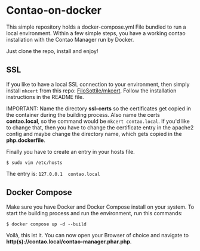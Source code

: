 # Contao-on-docker

This simple repository holds a docker-compose.yml File bundled to run a local environment. Within a few simple steps, you have a working contao installation with the Contao Manager run by Docker.

Just clone the repo, install and enjoy!

## SSL
If you like to have a local SSL connection to your environment, then simply install `mkcert` from this repo: [FiloSottile/mkcert](https://github.com/FiloSottile/mkcert). Follow the installation instructions in the README file.

IMPORTANT: Name the directory **ssl-certs** so the certificates get copied in the container during the building process. Also name the certs **contao.local**, so the command would be `mkcert contao.local`.
If you'd like to change that, then you have to change the certificate entry in the apache2 config and maybe change the directory name, which gets copied in the **php.dockerfile**.

Finally you have to create an entry in your hosts file.
```
$ sudo vim /etc/hosts
```
The entry is: `127.0.0.1  contao.local`

## Docker Compose
Make sure you have Docker and Docker Compose install on your system. To start the building process and run the environment, run this commands:

```
$ docker compose up -d --build
```
Voilà, this ist it. You can now open your Browser of choice and navigate to **http(s)://contao.local/contao-manager.phar.php**.
